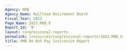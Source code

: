 ```yaml
---
Agency: RRB
Agency_Name: Railroad Retirement Board
Fiscal_Year: 2023
Page_Name: 2023_RRB_9
Report_Id: '9'
layout: congressional-reports
permalink: /resources/congressional-reports/2023_RRB_9
title: OMB Do Not Pay Initiative Report
---
```

